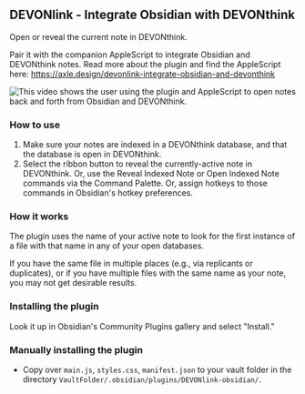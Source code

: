 ## DEVONlink - Integrate Obsidian with DEVONthink

Open or reveal the current note in DEVONthink.

Pair it with the companion AppleScript to integrate Obsidian and DEVONthink notes. Read more about the plugin and find the AppleScript here: https://axle.design/devonlink-integrate-obsidian-and-devonthink

![This video shows the user using the plugin and AppleScript to open notes back and forth from Obsidian and DEVONthink.](https://i.imgur.com/VRurr9L.gif)

### How to use

1. Make sure your notes are indexed in a DEVONthink database, and that the database is open in DEVONthink.
2. Select the ribbon button to reveal the currently-active note in DEVONthink. Or, use the Reveal Indexed Note or Open Indexed Note commands via the Command Palette. Or, assign hotkeys to those commands in Obsidian's hotkey preferences.

### How it works

The plugin uses the name of your active note to look for the first instance of a file with that name in any of your open databases. 

If you have the same file in multiple places (e.g., via replicants or duplicates), or if you have multiple files with the same name as your note, you may not get desirable results.

### Installing the plugin

Look it up in Obsidian's Community Plugins gallery and select "Install."

### Manually installing the plugin

- Copy over `main.js`, `styles.css`, `manifest.json` to your vault folder in the directory `VaultFolder/.obsidian/plugins/DEVONlink-obsidian/`.